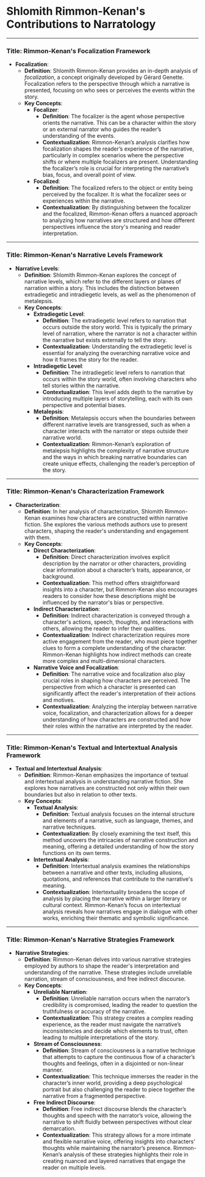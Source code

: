 # Shlomith Rimmon-Kenan's Contributions to Narratology



---

### Title: **Rimmon-Kenan's Focalization Framework**

- **Focalization**:
  - **Definition**: Shlomith Rimmon-Kenan provides an in-depth analysis of *focalization*, a concept originally developed by Gérard Genette. Focalization refers to the perspective through which a narrative is presented, focusing on who sees or perceives the events within the story.
  - **Key Concepts**:
    - **Focalizer**:
      - **Definition**: The focalizer is the agent whose perspective orients the narrative. This can be a character within the story or an external narrator who guides the reader’s understanding of the events.
      - **Contextualization**: Rimmon-Kenan’s analysis clarifies how focalization shapes the reader’s experience of the narrative, particularly in complex scenarios where the perspective shifts or where multiple focalizers are present. Understanding the focalizer’s role is crucial for interpreting the narrative’s bias, focus, and overall point of view.
    - **Focalized**:
      - **Definition**: The focalized refers to the object or entity being perceived by the focalizer. It is what the focalizer sees or experiences within the narrative.
      - **Contextualization**: By distinguishing between the focalizer and the focalized, Rimmon-Kenan offers a nuanced approach to analyzing how narratives are structured and how different perspectives influence the story's meaning and reader interpretation.

---

### Title: **Rimmon-Kenan's Narrative Levels Framework**

- **Narrative Levels**:
  - **Definition**: Shlomith Rimmon-Kenan explores the concept of narrative levels, which refer to the different layers or planes of narration within a story. This includes the distinction between extradiegetic and intradiegetic levels, as well as the phenomenon of metalepsis.
  - **Key Concepts**:
    - **Extradiegetic Level**:
      - **Definition**: The extradiegetic level refers to narration that occurs outside the story world. This is typically the primary level of narration, where the narrator is not a character within the narrative but exists externally to tell the story.
      - **Contextualization**: Understanding the extradiegetic level is essential for analyzing the overarching narrative voice and how it frames the story for the reader.
    - **Intradiegetic Level**:
      - **Definition**: The intradiegetic level refers to narration that occurs within the story world, often involving characters who tell stories within the narrative.
      - **Contextualization**: This level adds depth to the narrative by introducing multiple layers of storytelling, each with its own perspective and potential biases.
    - **Metalepsis**:
      - **Definition**: Metalepsis occurs when the boundaries between different narrative levels are transgressed, such as when a character interacts with the narrator or steps outside their narrative world.
      - **Contextualization**: Rimmon-Kenan’s exploration of metalepsis highlights the complexity of narrative structure and the ways in which breaking narrative boundaries can create unique effects, challenging the reader’s perception of the story.

---

### Title: **Rimmon-Kenan's Characterization Framework**

- **Characterization**:
  - **Definition**: In her analysis of characterization, Shlomith Rimmon-Kenan examines how characters are constructed within narrative fiction. She explores the various methods authors use to present characters, shaping the reader's understanding and engagement with them.
  - **Key Concepts**:
    - **Direct Characterization**:
      - **Definition**: Direct characterization involves explicit description by the narrator or other characters, providing clear information about a character’s traits, appearance, or background.
      - **Contextualization**: This method offers straightforward insights into a character, but Rimmon-Kenan also encourages readers to consider how these descriptions might be influenced by the narrator's bias or perspective.
    - **Indirect Characterization**:
      - **Definition**: Indirect characterization is conveyed through a character's actions, speech, thoughts, and interactions with others, allowing the reader to infer their qualities.
      - **Contextualization**: Indirect characterization requires more active engagement from the reader, who must piece together clues to form a complete understanding of the character. Rimmon-Kenan highlights how indirect methods can create more complex and multi-dimensional characters.
    - **Narrative Voice and Focalization**:
      - **Definition**: The narrative voice and focalization also play crucial roles in shaping how characters are perceived. The perspective from which a character is presented can significantly affect the reader's interpretation of their actions and motives.
      - **Contextualization**: Analyzing the interplay between narrative voice, focalization, and characterization allows for a deeper understanding of how characters are constructed and how their roles within the narrative are interpreted by the reader.

---

### Title: **Rimmon-Kenan's Textual and Intertextual Analysis Framework**

- **Textual and Intertextual Analysis**:
  - **Definition**: Rimmon-Kenan emphasizes the importance of textual and intertextual analysis in understanding narrative fiction. She explores how narratives are constructed not only within their own boundaries but also in relation to other texts.
  - **Key Concepts**:
    - **Textual Analysis**:
      - **Definition**: Textual analysis focuses on the internal structure and elements of a narrative, such as language, themes, and narrative techniques.
      - **Contextualization**: By closely examining the text itself, this method uncovers the intricacies of narrative construction and meaning, offering a detailed understanding of how the story functions on its own terms.
    - **Intertextual Analysis**:
      - **Definition**: Intertextual analysis examines the relationships between a narrative and other texts, including allusions, quotations, and references that contribute to the narrative's meaning.
      - **Contextualization**: Intertextuality broadens the scope of analysis by placing the narrative within a larger literary or cultural context. Rimmon-Kenan’s focus on intertextual analysis reveals how narratives engage in dialogue with other works, enriching their thematic and symbolic significance.

---

### Title: **Rimmon-Kenan's Narrative Strategies Framework**

- **Narrative Strategies**:
  - **Definition**: Rimmon-Kenan delves into various narrative strategies employed by authors to shape the reader's interpretation and understanding of the narrative. These strategies include unreliable narration, stream of consciousness, and free indirect discourse.
  - **Key Concepts**:
    - **Unreliable Narration**:
      - **Definition**: Unreliable narration occurs when the narrator’s credibility is compromised, leading the reader to question the truthfulness or accuracy of the narrative.
      - **Contextualization**: This strategy creates a complex reading experience, as the reader must navigate the narrative’s inconsistencies and decide which elements to trust, often leading to multiple interpretations of the story.
    - **Stream of Consciousness**:
      - **Definition**: Stream of consciousness is a narrative technique that attempts to capture the continuous flow of a character’s thoughts and feelings, often in a disjointed or non-linear manner.
      - **Contextualization**: This technique immerses the reader in the character’s inner world, providing a deep psychological portrait but also challenging the reader to piece together the narrative from a fragmented perspective.
    - **Free Indirect Discourse**:
      - **Definition**: Free indirect discourse blends the character’s thoughts and speech with the narrator’s voice, allowing the narrative to shift fluidly between perspectives without clear demarcation.
      - **Contextualization**: This strategy allows for a more intimate and flexible narrative voice, offering insights into characters' thoughts while maintaining the narrator’s presence. Rimmon-Kenan’s analysis of these strategies highlights their role in creating nuanced and layered narratives that engage the reader on multiple levels.
